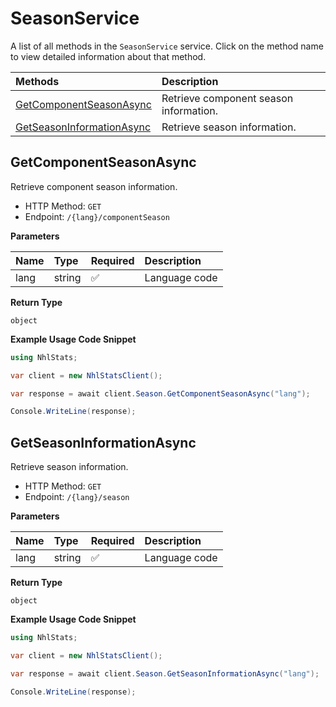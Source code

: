 # SeasonService

A list of all methods in the `SeasonService` service. Click on the method name to view detailed information about that method.

| Methods                                                 | Description                            |
| :------------------------------------------------------ | :------------------------------------- |
| [GetComponentSeasonAsync](#getcomponentseasonasync)     | Retrieve component season information. |
| [GetSeasonInformationAsync](#getseasoninformationasync) | Retrieve season information.           |

## GetComponentSeasonAsync

Retrieve component season information.

- HTTP Method: `GET`
- Endpoint: `/{lang}/componentSeason`

**Parameters**

| Name | Type   | Required | Description   |
| :--- | :----- | :------- | :------------ |
| lang | string | ✅       | Language code |

**Return Type**

`object`

**Example Usage Code Snippet**

```csharp
using NhlStats;

var client = new NhlStatsClient();

var response = await client.Season.GetComponentSeasonAsync("lang");

Console.WriteLine(response);
```

## GetSeasonInformationAsync

Retrieve season information.

- HTTP Method: `GET`
- Endpoint: `/{lang}/season`

**Parameters**

| Name | Type   | Required | Description   |
| :--- | :----- | :------- | :------------ |
| lang | string | ✅       | Language code |

**Return Type**

`object`

**Example Usage Code Snippet**

```csharp
using NhlStats;

var client = new NhlStatsClient();

var response = await client.Season.GetSeasonInformationAsync("lang");

Console.WriteLine(response);
```
